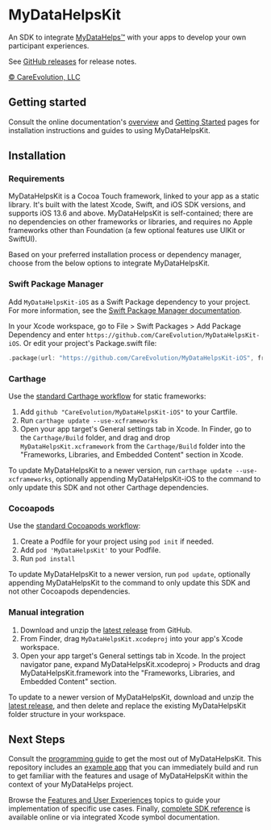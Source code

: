 # MyDataHelpsKit

An SDK to integrate [MyDataHelps™](https://careevolution.com/mydatahelps/) with your apps to develop your own participant experiences.

See [GitHub releases][releases] for release notes.

[© CareEvolution, LLC](https://developer.mydatahelps.org)

## Getting started

Consult the online documentation's [overview](https://developer.mydatahelps.org/ios/) and [Getting Started](https://developer.mydatahelps.org/ios/getting_started.html) pages for installation instructions and guides to using MyDataHelpsKit.

## Installation

### Requirements

MyDataHelpsKit is a Cocoa Touch framework, linked to your app as a static library. It's built with the latest Xcode, Swift, and iOS SDK versions, and supports iOS 13.6 and above. MyDataHelpsKit is self-contained; there are no dependencies on other frameworks or libraries, and requires no Apple frameworks other than Foundation (a few optional features use UIKit or SwiftUI).

Based on your preferred installation process or dependency manager, choose from the below options to integrate MyDataHelpsKit.

### Swift Package Manager

Add `MyDataHelpsKit-iOS` as a Swift Package dependency to your project. For more information, see the [Swift Package Manager documentation](https://github.com/apple/swift-package-manager/tree/main/Documentation).

In your Xcode workspace, go to File > Swift Packages > Add Package Dependency and enter `https://github.com/CareEvolution/MyDataHelpsKit-iOS`. Or edit your project's Package.swift file:

```swift
.package(url: "https://github.com/CareEvolution/MyDataHelpsKit-iOS", from: "2.0.0")
```

### Carthage

Use the [standard Carthage workflow](https://github.com/Carthage/Carthage#adding-frameworks-to-an-application) for static frameworks:

1. Add `github "CareEvolution/MyDataHelpsKit-iOS"` to your Cartfile.
2. Run `carthage update --use-xcframeworks`
3. Open your app target's General settings tab in Xcode. In Finder, go to the `Carthage/Build` folder, and drag and drop `MyDataHelpsKit.xcframework` from the `Carthage/Build` folder into the "Frameworks, Libraries, and Embedded Content" section in Xcode.

To update MyDataHelpsKit to a newer version, run `carthage update --use-xcframeworks`, optionally appending MyDataHelpsKit-iOS to the command to only update this SDK and not other Carthage dependencies.

### Cocoapods

Use the [standard Cocoapods workflow](https://guides.cocoapods.org/using/using-cocoapods.html):

1. Create a Podfile for your project using `pod init` if needed.
2. Add `pod 'MyDataHelpsKit'` to your Podfile.
3. Run `pod install`

To update MyDataHelpsKit to a newer version, run `pod update`, optionally appending MyDataHelpsKit to the command to only update this SDK and not other Cocoapods dependencies.

### Manual integration

1. Download and unzip the [latest release][releases] from GitHub.
2. From Finder, drag `MyDataHelpsKit.xcodeproj`  into your app's Xcode workspace.
3. Open your app target's General settings tab in Xcode. In the project navigator pane, expand MyDataHelpsKit.xcodeproj > Products and drag MyDataHelpsKit.framework into the "Frameworks, Libraries, and Embedded Content" section.

To update to a newer version of MyDataHelpsKit, download and unzip the [latest release][releases], and then delete and replace the existing MyDataHelpsKit folder structure in your workspace.

## Next Steps

Consult the [programming guide](https://developer.mydatahelps.org/ios/programming_guide.html) to get the most out of MyDataHelpsKit. This repository includes an [example app](https://github.com/CareEvolution/MyDataHelpsKit-iOS/tree/main/example) that you can immediately build and run to get familiar with the features and usage of MyDataHelpsKit within the context of your MyDataHelps project.

Browse the [Features and User Experiences](https://developer.mydatahelps.org/ios/#features) topics to guide your implementation of specific use cases. Finally, [complete SDK reference](https://developer.mydatahelps.org/ios/reference/) is available online or via integrated Xcode symbol documentation.

[releases]: https://github.com/CareEvolution/MyDataHelpsKit-iOS/releases
